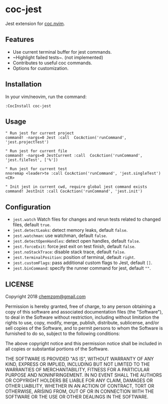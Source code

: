 # coc-jest

Jest extension for [coc.nvim](https://github.com/neoclide/coc.nvim).

## Features

- Use current terminal buffer for jest commands.
- ~Highlight failed tests~. (not implemented)
- Contributes to useful coc commands.
- Options for customization.

## Installation

In your vim/neovim, run the command:

```vim
:CocInstall coc-jest
```

## Usage

```vim
" Run jest for current project
command! -nargs=0 Jest :call  CocAction('runCommand', 'jest.projectTest')

" Run jest for current file
command! -nargs=0 JestCurrent :call  CocAction('runCommand', 'jest.fileTest', ['%'])

" Run jest for current test
nnoremap <leader>te :call CocAction('runCommand', 'jest.singleTest')<CR>

" Init jest in current cwd, require global jest command exists
command! JestInit :call CocAction('runCommand', 'jest.init')
```

## Configuration

- `jest.watch` Watch files for changes and rerun tests related to changed files,
  default `true`.
- `jest.detectLeaks`: detect memory leaks, default `false`.
- `jest.watchman`: use watchman, default `false`.
- `jest.detectOpenHandles`: detect open handles, default `false`.
- `jest.forceExit`: force jest exit on test finish, default `false`.
- `jest.noStackTrace`: disable stack trace, default `false`.
- `jest.terminalPosition`: position of terminal, default `right`.
- `jest.customFlags`: pass additional custom flags to Jest, default `[]`.
- `jest.binCommand`: specify the runner command for jest, default `""`.

## LICENSE

Copyright 2018 chemzqm@gmail.com

Permission is hereby granted, free of charge, to any person obtaining
a copy of this software and associated documentation files (the "Software"),
to deal in the Software without restriction, including without limitation
the rights to use, copy, modify, merge, publish, distribute, sublicense,
and/or sell copies of the Software, and to permit persons to whom the
Software is furnished to do so, subject to the following conditions:

The above copyright notice and this permission notice shall be included
in all copies or substantial portions of the Software.

THE SOFTWARE IS PROVIDED "AS IS", WITHOUT WARRANTY OF ANY KIND,
EXPRESS OR IMPLIED, INCLUDING BUT NOT LIMITED TO THE WARRANTIES
OF MERCHANTABILITY, FITNESS FOR A PARTICULAR PURPOSE AND NONINFRINGEMENT.
IN NO EVENT SHALL THE AUTHORS OR COPYRIGHT HOLDERS BE LIABLE FOR ANY CLAIM,
DAMAGES OR OTHER LIABILITY, WHETHER IN AN ACTION OF CONTRACT,
TORT OR OTHERWISE, ARISING FROM, OUT OF OR IN CONNECTION WITH THE SOFTWARE
OR THE USE OR OTHER DEALINGS IN THE SOFTWARE.
